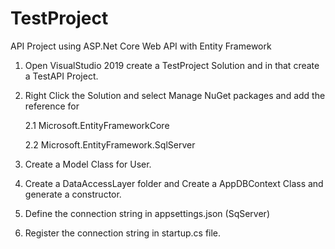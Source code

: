 # TestProject
API Project using ASP.Net Core Web API with Entity Framework

1.	Open VisualStudio 2019 create a TestProject Solution and in that create a TestAPI Project.

2.	Right Click the Solution and select Manage NuGet packages and add the reference for 

    2.1	Microsoft.EntityFrameworkCore 

    2.2	Microsoft.EntityFramework.SqlServer

3.	Create a Model Class for User.
4.	Create a DataAccessLayer folder and Create a AppDBContext Class and generate a constructor.
5.	Define the connection string in appsettings.json (SqServer)
6.	Register the connection string in startup.cs file.




